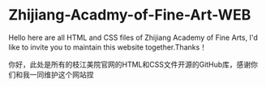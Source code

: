 # Zhijiang-Acadmy-of-Fine-Art-WEB

Hello here are all HTML and CSS files of Zhijiang Academy of Fine Arts, I'd like to invite you to maintain this website together.Thanks！

你好，此处是所有的枝江美院官网的HTML和CSS文件开源的GitHub库，感谢你们和我一同维护这个网站捏
